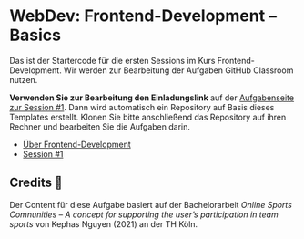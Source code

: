 # WebDev: Frontend-Development – Basics

Das ist der Startercode für die ersten Sessions im Kurs Frontend-Development. Wir werden zur Bearbeitung der Aufgaben GitHub Classroom nutzen.

**Verwenden Sie zur Bearbeitung den Einladungslink** auf der [Aufgabenseite zur Session #1](https://th-koeln.github.io/mi-bachelor-webdevelopment/assignments/fd_01_html-1/). Dann wird automatisch ein Repository auf Basis dieses Templates erstellt. Klonen Sie bitte anschließend das Repository auf ihren Rechner und bearbeiten Sie die Aufgaben darin.

- [Über Frontend-Development](https://th-koeln.github.io/mi-bachelor-webdevelopment/frontend-development/)
- [Session #1](https://th-koeln.github.io/mi-bachelor-webdevelopment/lehrveranstaltungen/fd-01/)

## Credits 📝

Der Content für diese Aufgabe basiert auf der Bachelorarbeit *Online Sports Comnunities – A concept for supporting the user’s participation in team sports* von Kephas Nguyen (2021) an der TH Köln.